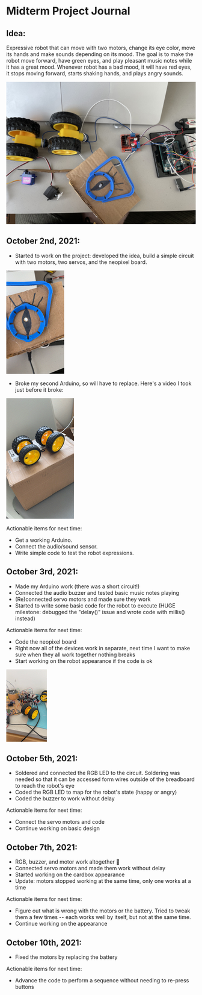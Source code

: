 # Midterm Project Journal

## Idea:

Expressive robot that can move with two motors, change its eye color, move its hands and make sounds depending on its mood. The goal is to make the robot move forward, have green eyes, and play pleasant music notes while it has a great mood. Whenever robot has a bad mood, it will have red eyes, it stops moving forward, starts shaking hands, and plays angry sounds.

![](images/starting.JPG)

## October 2nd, 2021:
- Started to work on the project: developed the idea, build a simple circuit with two motors, two servos, and the neopixel board.

![](images/eyes.gif)

- Broke my second Arduino, so will have to replace. Here's a video I took just before it broke:

![](images/beforeTheStorm.gif)

Actionable items for next time:
- Get a working Arduino.
- Connect the audio/sound sensor.
- Write simple code to test the robot expressions.


## October 3rd, 2021:
- Made my Arduino work (there was a short circuit!)
- Connected the audio buzzer and tested basic music notes playing
- (Re)connected servo motors and made sure they work
- Started to write some basic code for the robot to execute (HUGE milestone: debugged the "delay()" issue and wrote code with millis() instead)

Actionable items for next time:
- Code the neopixel board
- Right now all of the devices work in separate, next time I want to make sure when they all work together nothing breaks
- Start working on the robot appearance if the code is ok

![](images/progress.gif)

## October 5th, 2021:
- Soldered and connected the RGB LED to the circuit. Soldering was needed so that it can be accessed form wires outside of the breadboard to reach the robot's eye
- Coded the RGB LED to map for the robot's state (happy or angry)
- Coded the buzzer to work without delay

Actionable items for next time:
- Connect the servo motors and code
- Continue working on basic design

## October 7th, 2021:
- RGB, buzzer, and motor work altogether 🎉
- Connected servo motors and made them work without delay
- Started working on the cardbox appearance
- Update: motors stopped working at the same time, only one works at a time

Actionable items for next time:
- Figure out what is wrong with the motors or the battery. Tried to tweak them a few times -- each works well by itself, but not at the same time.
- Continue working on the appearance

## October 10th, 2021:
- Fixed the motors by replacing the battery

Actionable items for next time:
- Advance the code to perform a sequence without needing to re-press buttons
